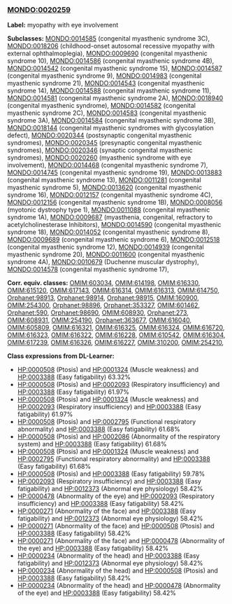 
### [MONDO:0020259](http://purl.obolibrary.org/obo/MONDO_0020259)
**Label:** myopathy with eye involvement

**Subclasses:** [MONDO:0014585](http://purl.obolibrary.org/obo/MONDO_0014585) (congenital myasthenic syndrome 3C), [MONDO:0018206](http://purl.obolibrary.org/obo/MONDO_0018206) (childhood-onset autosomal recessive myopathy with external ophthalmoplegia), [MONDO:0009690](http://purl.obolibrary.org/obo/MONDO_0009690) (congenital myasthenic syndrome 10), [MONDO:0014586](http://purl.obolibrary.org/obo/MONDO_0014586) (congenital myasthenic syndrome 4B), [MONDO:0014542](http://purl.obolibrary.org/obo/MONDO_0014542) (congenital myasthenic syndrome 15), [MONDO:0014587](http://purl.obolibrary.org/obo/MONDO_0014587) (congenital myasthenic syndrome 9), [MONDO:0014983](http://purl.obolibrary.org/obo/MONDO_0014983) (congenital myasthenic syndrome 21), [MONDO:0014543](http://purl.obolibrary.org/obo/MONDO_0014543) (congenital myasthenic syndrome 14), [MONDO:0014588](http://purl.obolibrary.org/obo/MONDO_0014588) (congenital myasthenic syndrome 11), [MONDO:0014581](http://purl.obolibrary.org/obo/MONDO_0014581) (congenital myasthenic syndrome 2A), [MONDO:0018940](http://purl.obolibrary.org/obo/MONDO_0018940) (congenital myasthenic syndrome), [MONDO:0014582](http://purl.obolibrary.org/obo/MONDO_0014582) (congenital myasthenic syndrome 2C), [MONDO:0014583](http://purl.obolibrary.org/obo/MONDO_0014583) (congenital myasthenic syndrome 3A), [MONDO:0014584](http://purl.obolibrary.org/obo/MONDO_0014584) (congenital myasthenic syndrome 3B), [MONDO:0018144](http://purl.obolibrary.org/obo/MONDO_0018144) (congenital myasthenic syndromes with glycosylation defect), [MONDO:0020344](http://purl.obolibrary.org/obo/MONDO_0020344) (postsynaptic congenital myasthenic syndromes), [MONDO:0020345](http://purl.obolibrary.org/obo/MONDO_0020345) (presynaptic congenital myasthenic syndromes), [MONDO:0020346](http://purl.obolibrary.org/obo/MONDO_0020346) (synaptic congenital myasthenic syndromes), [MONDO:0020260](http://purl.obolibrary.org/obo/MONDO_0020260) (myasthenic syndrome with eye involvement), [MONDO:0014468](http://purl.obolibrary.org/obo/MONDO_0014468) (congenital myasthenic syndrome 7), [MONDO:0014745](http://purl.obolibrary.org/obo/MONDO_0014745) (congenital myasthenic syndrome 19), [MONDO:0013883](http://purl.obolibrary.org/obo/MONDO_0013883) (congenital myasthenic syndrome 13), [MONDO:0011281](http://purl.obolibrary.org/obo/MONDO_0011281) (congenital myasthenic syndrome 5), [MONDO:0013620](http://purl.obolibrary.org/obo/MONDO_0013620) (congenital myasthenic syndrome 16), [MONDO:0012157](http://purl.obolibrary.org/obo/MONDO_0012157) (congenital myasthenic syndrome 4C), [MONDO:0012156](http://purl.obolibrary.org/obo/MONDO_0012156) (congenital myasthenic syndrome 1B), [MONDO:0008056](http://purl.obolibrary.org/obo/MONDO_0008056) (myotonic dystrophy type 1), [MONDO:0011088](http://purl.obolibrary.org/obo/MONDO_0011088) (congenital myasthenic syndrome 1A), [MONDO:0009687](http://purl.obolibrary.org/obo/MONDO_0009687) (myasthenia, congenital, refractory to acetylcholinesterase Inhibitors), [MONDO:0014590](http://purl.obolibrary.org/obo/MONDO_0014590) (congenital myasthenic syndrome 18), [MONDO:0014052](http://purl.obolibrary.org/obo/MONDO_0014052) (congenital myasthenic syndrome 8), [MONDO:0009689](http://purl.obolibrary.org/obo/MONDO_0009689) (congenital myasthenic syndrome 6), [MONDO:0012518](http://purl.obolibrary.org/obo/MONDO_0012518) (congenital myasthenic syndrome 12), [MONDO:0014939](http://purl.obolibrary.org/obo/MONDO_0014939) (congenital myasthenic syndrome 20), [MONDO:0011600](http://purl.obolibrary.org/obo/MONDO_0011600) (congenital myasthenic syndrome 4A), [MONDO:0010679](http://purl.obolibrary.org/obo/MONDO_0010679) (Duchenne muscular dystrophy), [MONDO:0014578](http://purl.obolibrary.org/obo/MONDO_0014578) (congenital myasthenic syndrome 17), 

**Corr. equiv. classes:** [OMIM:603034](http://purl.obolibrary.org/obo/OMIM_603034), [OMIM:614198](http://purl.obolibrary.org/obo/OMIM_614198), [OMIM:616330](http://purl.obolibrary.org/obo/OMIM_616330), [OMIM:615120](http://purl.obolibrary.org/obo/OMIM_615120), [OMIM:617143](http://purl.obolibrary.org/obo/OMIM_617143), [OMIM:616314](http://purl.obolibrary.org/obo/OMIM_616314), [OMIM:616313](http://purl.obolibrary.org/obo/OMIM_616313), [OMIM:614750](http://purl.obolibrary.org/obo/OMIM_614750), [Orphanet:98913](http://www.orpha.net/ORDO/Orphanet_98913), [Orphanet:98914](http://www.orpha.net/ORDO/Orphanet_98914), [Orphanet:98915](http://www.orpha.net/ORDO/Orphanet_98915), [OMIM:160900](http://purl.obolibrary.org/obo/OMIM_160900), [OMIM:254300](http://purl.obolibrary.org/obo/OMIM_254300), [Orphanet:98896](http://www.orpha.net/ORDO/Orphanet_98896), [Orphanet:353327](http://www.orpha.net/ORDO/Orphanet_353327), [OMIM:601462](http://purl.obolibrary.org/obo/OMIM_601462), [Orphanet:590](http://www.orpha.net/ORDO/Orphanet_590), [Orphanet:98690](http://www.orpha.net/ORDO/Orphanet_98690), [OMIM:608930](http://purl.obolibrary.org/obo/OMIM_608930), [Orphanet:273](http://www.orpha.net/ORDO/Orphanet_273), [OMIM:608931](http://purl.obolibrary.org/obo/OMIM_608931), [OMIM:254190](http://purl.obolibrary.org/obo/OMIM_254190), [Orphanet:363677](http://www.orpha.net/ORDO/Orphanet_363677), [OMIM:616040](http://purl.obolibrary.org/obo/OMIM_616040), [OMIM:605809](http://purl.obolibrary.org/obo/OMIM_605809), [OMIM:616321](http://purl.obolibrary.org/obo/OMIM_616321), [OMIM:616325](http://purl.obolibrary.org/obo/OMIM_616325), [OMIM:616324](http://purl.obolibrary.org/obo/OMIM_616324), [OMIM:616720](http://purl.obolibrary.org/obo/OMIM_616720), [OMIM:616323](http://purl.obolibrary.org/obo/OMIM_616323), [OMIM:616322](http://purl.obolibrary.org/obo/OMIM_616322), [OMIM:616228](http://purl.obolibrary.org/obo/OMIM_616228), [OMIM:610542](http://purl.obolibrary.org/obo/OMIM_610542), [OMIM:616304](http://purl.obolibrary.org/obo/OMIM_616304), [OMIM:617239](http://purl.obolibrary.org/obo/OMIM_617239), [OMIM:616326](http://purl.obolibrary.org/obo/OMIM_616326), [OMIM:616227](http://purl.obolibrary.org/obo/OMIM_616227), [OMIM:310200](http://purl.obolibrary.org/obo/OMIM_310200), [OMIM:254210](http://purl.obolibrary.org/obo/OMIM_254210), 

**Class expressions from DL-Learner:**

- [HP:0000508](http://purl.obolibrary.org/obo/HP_0000508) (Ptosis) and [HP:0001324](http://purl.obolibrary.org/obo/HP_0001324) (Muscle weakness) and [HP:0003388](http://purl.obolibrary.org/obo/HP_0003388) (Easy fatigability) 63.32%
- [HP:0000508](http://purl.obolibrary.org/obo/HP_0000508) (Ptosis) and [HP:0002093](http://purl.obolibrary.org/obo/HP_0002093) (Respiratory insufficiency) and [HP:0003388](http://purl.obolibrary.org/obo/HP_0003388) (Easy fatigability) 61.97%
- [HP:0000508](http://purl.obolibrary.org/obo/HP_0000508) (Ptosis) and [HP:0001324](http://purl.obolibrary.org/obo/HP_0001324) (Muscle weakness) and [HP:0002093](http://purl.obolibrary.org/obo/HP_0002093) (Respiratory insufficiency) and [HP:0003388](http://purl.obolibrary.org/obo/HP_0003388) (Easy fatigability) 61.97%
- [HP:0000508](http://purl.obolibrary.org/obo/HP_0000508) (Ptosis) and [HP:0002795](http://purl.obolibrary.org/obo/HP_0002795) (Functional respiratory abnormality) and [HP:0003388](http://purl.obolibrary.org/obo/HP_0003388) (Easy fatigability) 61.68%
- [HP:0000508](http://purl.obolibrary.org/obo/HP_0000508) (Ptosis) and [HP:0002086](http://purl.obolibrary.org/obo/HP_0002086) (Abnormality of the respiratory system) and [HP:0003388](http://purl.obolibrary.org/obo/HP_0003388) (Easy fatigability) 61.68%
- [HP:0000508](http://purl.obolibrary.org/obo/HP_0000508) (Ptosis) and [HP:0001324](http://purl.obolibrary.org/obo/HP_0001324) (Muscle weakness) and [HP:0002795](http://purl.obolibrary.org/obo/HP_0002795) (Functional respiratory abnormality) and [HP:0003388](http://purl.obolibrary.org/obo/HP_0003388) (Easy fatigability) 61.68%
- [HP:0000508](http://purl.obolibrary.org/obo/HP_0000508) (Ptosis) and [HP:0003388](http://purl.obolibrary.org/obo/HP_0003388) (Easy fatigability) 59.78%
- [HP:0002093](http://purl.obolibrary.org/obo/HP_0002093) (Respiratory insufficiency) and [HP:0003388](http://purl.obolibrary.org/obo/HP_0003388) (Easy fatigability) and [HP:0012373](http://purl.obolibrary.org/obo/HP_0012373) (Abnormal eye physiology) 58.42%
- [HP:0000478](http://purl.obolibrary.org/obo/HP_0000478) (Abnormality of the eye) and [HP:0002093](http://purl.obolibrary.org/obo/HP_0002093) (Respiratory insufficiency) and [HP:0003388](http://purl.obolibrary.org/obo/HP_0003388) (Easy fatigability) 58.42%
- [HP:0000271](http://purl.obolibrary.org/obo/HP_0000271) (Abnormality of the face) and [HP:0003388](http://purl.obolibrary.org/obo/HP_0003388) (Easy fatigability) and [HP:0012373](http://purl.obolibrary.org/obo/HP_0012373) (Abnormal eye physiology) 58.42%
- [HP:0000271](http://purl.obolibrary.org/obo/HP_0000271) (Abnormality of the face) and [HP:0000508](http://purl.obolibrary.org/obo/HP_0000508) (Ptosis) and [HP:0003388](http://purl.obolibrary.org/obo/HP_0003388) (Easy fatigability) 58.42%
- [HP:0000271](http://purl.obolibrary.org/obo/HP_0000271) (Abnormality of the face) and [HP:0000478](http://purl.obolibrary.org/obo/HP_0000478) (Abnormality of the eye) and [HP:0003388](http://purl.obolibrary.org/obo/HP_0003388) (Easy fatigability) 58.42%
- [HP:0000234](http://purl.obolibrary.org/obo/HP_0000234) (Abnormality of the head) and [HP:0003388](http://purl.obolibrary.org/obo/HP_0003388) (Easy fatigability) and [HP:0012373](http://purl.obolibrary.org/obo/HP_0012373) (Abnormal eye physiology) 58.42%
- [HP:0000234](http://purl.obolibrary.org/obo/HP_0000234) (Abnormality of the head) and [HP:0000508](http://purl.obolibrary.org/obo/HP_0000508) (Ptosis) and [HP:0003388](http://purl.obolibrary.org/obo/HP_0003388) (Easy fatigability) 58.42%
- [HP:0000234](http://purl.obolibrary.org/obo/HP_0000234) (Abnormality of the head) and [HP:0000478](http://purl.obolibrary.org/obo/HP_0000478) (Abnormality of the eye) and [HP:0003388](http://purl.obolibrary.org/obo/HP_0003388) (Easy fatigability) 58.42%


